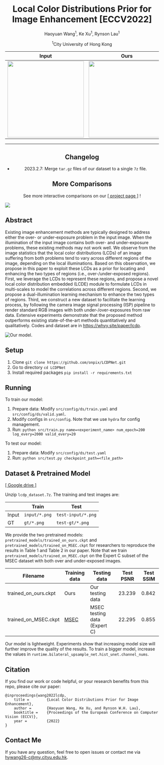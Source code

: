 <div style="text-align: center">
<h1> Local Color Distributions Prior for Image Enhancement [ECCV2022]
</h1>

Haoyuan Wang<sup>1</sup>, Ke Xu<sup>1</sup>, Rynson Lau<sup>1</sup>

<sup>1</sup>City University of Hong Kong

| Input                                                                                                           | Ours                                                                                                            |
|-----------------------------------------------------------------------------------------------------------------|-----------------------------------------------------------------------------------------------------------------|
| <img width=250px src="https://hywang99.github.io/images/lcdpnet/res0-a2117-20050510_213735__MG_1270.png"></img> | <img width=250px src="https://hywang99.github.io/images/lcdpnet/res1-a2117-20050510_213735__MG_1270.png"></img> |

[//]: # (| ![]&#40;https://hywang99.github.io/images/lcdpnet/res0-a1273-IMG_1444.png&#41; | ![]&#40;https://hywang99.github.io/images/lcdpnet/res1-a1273-IMG_1444.png&#41;                 |)
[//]: # (|  ![]&#40;https://hywang99.github.io/images/lcdpnet/res0-a0259-dvf_029.png&#41;     | ![]&#40;https://hywang99.github.io/images/lcdpnet/res1-a0259-dvf_029.png&#41;                  |)
[//]: # (|  ![]&#40;https://hywang99.github.io/images/lcdpnet/res0-a1682-DSC_0010-4.png&#41;     | ![]&#40;https://hywang99.github.io/images/lcdpnet/res1-a1682-DSC_0010-4.png&#41;               |)

---

## Changelog

- 2023.2.7: Merge `tar.gz` files of our dataset to a single `7z` file.

## More Comparisons

See more interactive comparisons on our <a href="https://whyy.site/paper/lcdp" style="margin: auto;">[ project page ]</a> !
</div>

![](https://github.com/onpix/LCDPNet/blob/main/fig1.jpg)


## Abstract 

Existing image enhancement methods are typically designed to address either the over- or under-exposure problem in the input image. When the illumination of the input image contains both over- and under-exposure problems, these existing methods may not work well. We observe from the image statistics that the local color distributions (LCDs) of an image suffering from both problems tend to vary across different regions of the image, depending on the local illuminations. Based on this observation, we propose in this paper to exploit these LCDs as a prior for locating and enhancing the two types of regions (i.e., over-/under-exposed regions). First, we leverage the LCDs to represent these regions, and propose a novel local color distribution embedded (LCDE) module to formulate LCDs in multi-scales to model the correlations across different regions. Second, we propose a dual-illumination learning mechanism to enhance the two types of regions. Third, we construct a new dataset to facilitate the learning process, by following the camera image signal processing (ISP) pipeline to render standard RGB images with both under-/over-exposures from raw data. Extensive experiments demonstrate that the proposed method outperforms existing state-of-the-art methods quantitatively and qualitatively. Codes and dataset are in https://whyy.site/paper/lcdp.

![Our model.](https://hywang99.github.io/images/lcdpnet/arch.png)

## Setup

1. Clone `git clone https://github.com/onpix/LCDPNet.git`
2. Go to directory `cd LCDPNet`
3. Install required packages `pip install -r requirements.txt`

## Running

To train our model:

1. Prepare data: Modify `src/config/ds/train.yaml` and `src/config/ds/valid.yaml`.
2. Modify configs in `src/config`. Note that we use `hydra` for config management.
3. Run: `python src/train.py name=<experiment_name> num_epoch=200 log_every=2000 valid_every=20`

To test our model:

1. Prepare data: Modify `src/config/ds/test.yaml`
2. Run: `python src/test.py checkpoint_path=<file_path>`

## Dataset & Pretrained Model

[[ Google drive ]](https://drive.google.com/drive/folders/10Reaq-N0DiZiFpSrZ8j5g3g0EJes4JiS?usp=sharing)

Unzip `lcdp_dataset.7z`. The training and test images are:

|       | Train | Test |
|-------|-------|------|
| Input | `input/*.png`  | `test-input/*.png` |
| GT    | `gt/*.png`     | `test-gt/*.png` |

We provide the two pretrained models: `pretrained_models/trained_on_ours.ckpt` and `pretrained_models/trained_on_MSEC.ckpt` for researchers to reproduce the results in Table 1 and Table 2 in our paper. Note that we train `pretrained_models/trained_on_MSEC.ckpt` on the Expert C subset of the MSEC dataset with both over and under-exposed images.

|  Filename   | Training data | Testing data | Test PSNR | Test SSIM |  
|-------|-------|------|-----|-----|
| trained_on_ours.ckpt | Ours | Our testing data  | 23.239  |  0.842 |
| trained_on_MSEC.ckpt | [MSEC](https://github.com/mahmoudnafifi/Exposure_Correction)  | MSEC testing data (Expert C)  | 22.295   |  0.855 |

Our model is lightweight. Experiments show that increasing model size will further improve the quality of the results. To train a bigger model, increase the values in `runtime.bilateral_upsample_net.hist_unet.channel_nums`.

## Citation

If you find our work or code helpful, or your research benefits from this repo, please cite our paper:

```
@inproceedings{wang2022lcdp,
    title =        {Local Color Distributions Prior for Image Enhancement},
    author =       {Haoyuan Wang, Ke Xu, and Rynson W.H. Lau},
    booktitle =    {Proceedings of the European Conference on Computer Vision (ECCV)},
    year =         {2022}
}
```

## Contact Me

If you have any question, feel free to open issues or contact me via hywang26-c@my.cityu.edu.hk.
